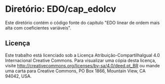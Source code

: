 # Diretório: EDO/cap_edolcv

Este diretório contém o código fonte do capítulo "EDO linear de ordem mais alta com coeficientes variáveis".

## Licença

Este trabalho está licenciado sob a Licença Atribuição-CompartilhaIgual 4.0 Internacional Creative Commons. Para visualizar uma cópia desta licença, visite http://creativecommons.org/licenses/by-sa/4.0/deed.pt_BR ou mande uma carta para Creative Commons, PO Box 1866, Mountain View, CA 94042, USA.
